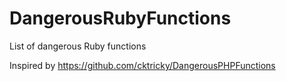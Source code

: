 # DangerousRubyFunctions
List of dangerous Ruby functions

Inspired by https://github.com/cktricky/DangerousPHPFunctions
